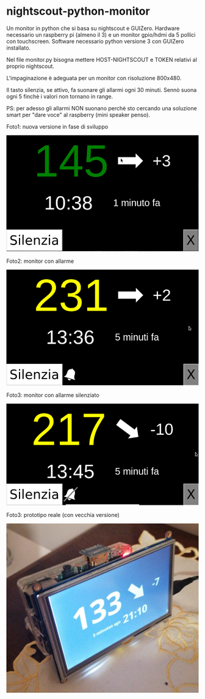 # nightscout-python-monitor
Un monitor in python che si basa su nightscout e GUIZero. 
Hardware necessario un raspberry pi (almeno il 3) e un monitor gpio/hdmi da 5 pollici con touchscreen.
Software necessario python versione 3 con GUIZero installato.

Nel file monitor.py bisogna mettere HOST-NIGHTSCOUT e TOKEN relativi al proprio nightscout.

L'impaginazione è adeguata per un monitor con risoluzione 800x480.

Il tasto silenzia, se attivo, fa suonare gli allarmi ogni 30 minuti. Sennò suona ogni 5 finchè i valori non tornano in range.

PS: per adesso gli allarmi NON suonano perchè sto cercando una soluzione smart per "dare voce" al raspberry (mini speaker penso).

Foto1: nuova versione in fase di sviluppo

![Screenshot](screenshot.png)

Foto2: monitor con allarme

![Screenshot](screenshot3.png)

Foto3: monitor con allarme silenziato

![Screenshot](screenshot4.png)

Foto3: prototipo reale (con vecchia versione)

![Screenshot](screenshot2.png)

